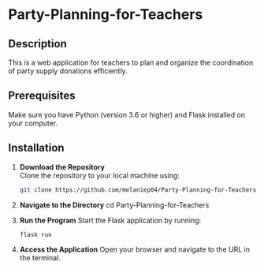 # Party-Planning-for-Teachers

## Description
This is a web application for teachers to plan and organize the coordination of party supply donations efficiently.

## Prerequisites
Make sure you have Python (version 3.6 or higher) and Flask installed on your computer.

## Installation

1. **Download the Repository**  
   Clone the repository to your local machine using:
   ```bash
   git clone https://github.com/melaniep04/Party-Planning-for-Teachers.git

2. **Navigate to the Directory**
   cd Party-Planning-for-Teachers

3. **Run the Program**
   Start the Flask application by running:
   ```bash
   flask run

4. **Access the Application**
   Open your browser and navigate to the URL in the terminal.
